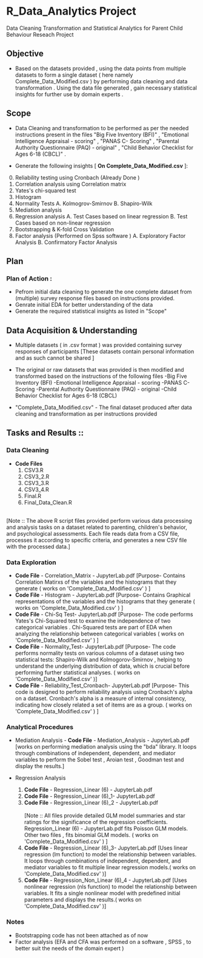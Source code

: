 # R_Data_Analytics Project

Data Cleaning Transformation and Statistical Analytics for Parent Child Behaviour Reseach Project 

## Objective

* Based on the datasets provided , using the data points from multiple datasets to form a single dataset ( here namely   Complete_Data_Modified.csv ) by performing data cleaning and data transformation . Using the data file generated , gain necessary statistical insights for further use by domain experts .

## Scope 

* Data Cleaning and transformation to be performed as per the needed instructions present in the files "Big Five Inventory (BFI)" , "Emotional Intelligence Appraisal - scoring" , "PANAS C- Scoring" , "Parental Authority Questionnaire (PAQ) - original" , "Child Behavior Checklist for Ages 6-18 (CBCL)"  .


* Generate the following insights [ **On Complete_Data_Modified.csv** ]:

0. Reliability testing using Cronbach (Already Done )
1. Correlation analysis using   Correlation matrix
2. Yates's chi-squared test
3. Histogram 
4. Normality Tests
   A. Kolmogrov-Smirnov
   B. Shapiro-Wilk
5. Mediation analysis  
6. Regression analysis 
    A. Test Cases based on linear regression 
    B. Test Cases based on non-linear regression
7. Bootstrapping & K-fold Cross Validation
8. Factor analysis  (Performed on Spss software )
    A. Exploratory Factor Analysis
    B. Confirmatory Factor Analysis

## Plan
### Plan of Action :
* Pefrom initial data cleaning to generate the one complete dataset from (multiple) survey response files based on instructions provided.
* Genrate initial EDA for better understanding of the data 
* Generate the required statistical insights as listed in "Scope"

## Data Acquisition & Understanding
* Multiple datasets ( in .csv format ) was provided containing survey responses of participants [These datasets contain personal information and as such cannot be shared ]

* The original or raw datasets that was provided is then modified and transformed based on the instructions of the following files 
  -Big Five Inventory (BFI)
  -Emotional Intelligence Appraisal - scoring
  -PANAS C- Scoring
  -Parental Authority Questionnaire (PAQ) - original
  -Child Behavior Checklist for Ages 6-18 (CBCL)

* "Complete_Data_Modified.csv" - The final dataset  produced after data cleaning and transformation as per instructions provided 


## Tasks and Results :: 

### Data Cleaning 

* **Code Files**
   1. CSV3.R
   2. CSV3_2.R
   3. CSV3_3.R
   4. CSV3_4.R
   5. Final.R
   6. Final_Data_Clean.R
 <br /> 
[Note :: The above R script files provided perform various data processing and analysis tasks on a dataset related to parenting, children's behavior, and psychological assessments. Each file reads data from a CSV file, processes it according to specific criteria, and generates a new CSV file with the processed data.]
      
### Data Exploration

* **Code File** - Correlation_Matrix - JupyterLab.pdf [Purpose- Contains Correlation Matirxs of the variables and the histograms that they generate ( works on 'Complete_Data_Modified.csv' ) ]
* **Code File** - Histogram - JupyterLab.pdf  [Purpose- Contains Graphical representations of the variables and the histograms that they generate ( works on 'Complete_Data_Modified.csv' ) ]
* **Code File** - Chi-Sq Test- JupyterLab.pdf [Purpose- The code performs Yates's Chi-Squared test to examine the independence of two categorical variables . Chi-Squared tests are part of EDA when analyzing the relationship between categorical variables ( works on 'Complete_Data_Modified.csv' ) ]
* **Code File** - Normality_Test- JupyterLab.pdf [Purpose- The code performs normality tests on various columns of a dataset using two statistical tests: Shapiro-Wilk and Kolmogorov-Smirnov ,  helping to understand the underlying distribution of data, which is crucial before performing further statistical analyses. ( works on 'Complete_Data_Modified.csv' )]
* **Code File** - Reliability_Test_Cronbach- JupyterLab.pdf [Purpose- This code is designed to perform reliability analysis using Cronbach's alpha on a dataset. Cronbach's alpha is a measure of internal consistency, indicating how closely related a set of items are as a group. ( works on 'Complete_Data_Modified.csv' ) ]


### Analytical Procedures

* Mediation Analysis - **Code File** - Mediation_Analysis - JupyterLab.pdf [works on performing mediation analysis using the "bda" library. It loops through combinations of independent, dependent, and mediator variables to perform the Sobel test , Aroian test , Goodman test and display the results.]
  

* Regression Analysis
  1. **Code File** - Regression_Linear (6) - JupyterLab.pdf 
  2. **Code File** - Regression_Linear (6)_1- JupyterLab.pdf 
  3. **Code File** - Regression_Linear (6)_2 - JupyterLab.pdf  <br />  
[Note :: All files provide detailed GLM model summaries and star ratings for the significance of the regression coefficients. Regression_Linear (6) - JupyterLab.pdf fits Poisson GLM models. Other two files , fits binomial GLM models. ( works on 'Complete_Data_Modified.csv' ) ]  <br />  
  4. **Code File** - Regression_Linear (6)_3- JupyterLab.pdf [Uses linear regression (lm function) to model the relationship between variables. It loops through combinations of independent, dependent, and mediator variables to fit multiple linear regression models.( works on 'Complete_Data_Modified.csv' )]
  5. **Code File** - Regression_Non_Linear (6)_4 - JupyterLab.pdf [Uses nonlinear regression (nls function) to model the relationship between variables. It fits a single nonlinear model with predefined initial parameters and displays the results.( works on 'Complete_Data_Modified.csv' )]
  
  

### Notes
* Bootstrapping code has not been attached as of now 
* Factor analysis (EFA and CFA was performed on a software , SPSS , to better suit the needs of the domain expert )

